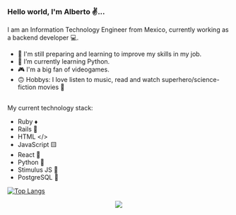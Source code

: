 ### Hello world, I'm Alberto ✌...

I am an Information Technology Engineer from Mexico, currently working as a backend developer 💻.

- 🙌 I'm still preparing and learning to improve my skills in my job.
- 🌱 I’m currently learning Python.
- 🎮 I'm a big fan of videogames.
- 🙃 Hobbys: I love listen to music, read and watch superhero/science-fiction movies 🦸

##

My current technology stack:
- Ruby ♦️
- Rails 🌌
- HTML </>
- JavaScript 🟨
- React 🔵
- Python 🐍
- Stimulus JS 🚀
- PostgreSQL 🐘



[![Top Langs](https://github-readme-stats.vercel.app/api/top-langs/?username=AlbertoJTD&layout=compact)](https://github.com/anuraghazra/github-readme-stats)


<div align="center">
  <img src="https://komarev.com/ghpvc/?username=AlbertoJTD&&style=flat-square" align="center" />
</div>  

